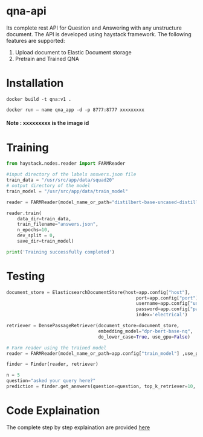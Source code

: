 # qna-api
Its complete rest API for Question and Answering with any unstructure document. The API is developed using haystack framework. The following features are supported:
1) Upload document to Elastic Document storage
2) Pretrain and Trained QNA

# Installation
`docker build -t qna:v1 .`

`docker run — name qna_app -d -p 8777:8777 xxxxxxxxx`

#### Note : xxxxxxxxx is the image id

# Training
```python
from haystack.nodes.reader import FARMReader

#input directory of the labels answers.json file
train_data = "/usr/src/app/data/squad20"
# output directory of the model
train_model = "/usr/src/app/data/train_model"

reader = FARMReader(model_name_or_path="distilbert-base-uncased-distilled-squad", use_gpu=False)

reader.train(
    data_dir=train_data,
    train_filename="answers.json",
    n_epochs=10,
    dev_split = 0,
    save_dir=train_model)

print('Training successfully completed')
```
# Testing
```python
document_store = ElasticsearchDocumentStore(host=app.config["host"],
                                                port=app.config["port"],
                                                username=app.config["username"],
                                                password=app.config["password"],
                                                index='electrical')

retriever = DensePassageRetriever(document_store=document_store,
                                  embedding_model="dpr-bert-base-nq",
                                  do_lower_case=True, use_gpu=False)

# Farm reader using the trained model
reader = FARMReader(model_name_or_path=app.config["train_model"] ,use_gpu=False)

finder = Finder(reader, retriever)

n = 5
question="asked your query here?"
prediction = finder.get_answers(question=question, top_k_retriever=10, top_k_reader=n)
```
# Code Explaination
The complete step by step explaination are provided [here](https://medium.com/analytics-vidhya/how-to-create-your-question-and-answering-flask-api-using-haystack-e97205a240d1)

